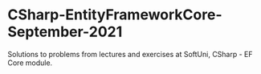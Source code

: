 # CSharp-EntityFrameworkCore-September-2021
Solutions to problems from lectures and exercises at SoftUni, CSharp - EF Core module. 
